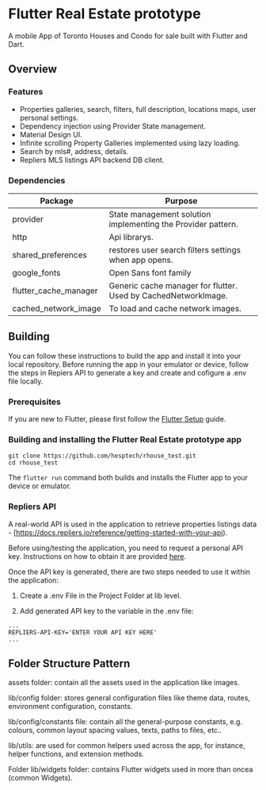 # Flutter Real Estate prototype

A mobile App of Toronto Houses and Condo for sale built with Flutter and Dart.

## Overview

### Features

- Properties galleries, search, filters, full description, locations maps, user personal settings.
- Dependency injection using Provider State management.
- Material Design UI.
- Infinite scrolling Property Galleries implemented using lazy loading.
- Search by mls#, address, details.
- Repliers MLS listings API backend DB client.

### Dependencies

| Package               | Purpose                                                                                                                    |
| --------------------- | -------------------------------------------------------------------------------------------------------------------------- |
| provider              | State management solution implementing the Provider pattern.                                                               |
| http                  | Api librarys.                                                                                                              |
| shared_preferences    | restores user search filters settings when app opens.                                                                      |
| google_fonts          | Open Sans font family                                                                                                      |
| flutter_cache_manager | Generic cache manager for flutter. Used by CachedNetworkImage.                                                             |
| cached_network_image  | To load and cache network images.                                                                                          |


## Building

You can follow these instructions to build the app and install it into your local repository. Before running the app in your emulator or device, follow the steps in Repiers API to generate a key and create and cofigure a .env file locally.

### Prerequisites

If you are new to Flutter, please first follow the [Flutter Setup](https://flutter.dev/setup/) guide.

### Building and installing the Flutter Real Estate prototype app

```
git clone https://github.com/hesptech/rhouse_test.git
cd rhouse_test
```

The `flutter run` command both builds and installs the Flutter app to your device or emulator.

### Repliers API

A real-world API is used in the application to retrieve properties listings data - [https://docs.repliers.io/reference/getting-started-with-your-api).

Before using/testing the application, you need to request a personal API key. Instructions on how to obtain it are provided [here](https://www.repliers.com/request-access).

Once the API key is generated, there are two steps needed to use it within the application:

1. Create a .env File in the Project Folder at lib level.

2. Add generated API key to the variable in the .env file:

```
...
REPLIERS-API-KEY='ENTER YOUR API KEY HERE'
...
```

## Folder Structure Pattern

assets folder: contain all the assets  used in the application like images.

lib/config folder: stores general configuration files like theme data, routes, environment configuration, constants.

lib/config/constants file: contain all the general-purpose constants, e.g. colours, common layout spacing values, texts, paths to files, etc..

lib/utils: are used for common helpers used across the app, for instance, helper functions, and extension methods.

Folder lib/widgets folder: contains Flutter widgets used in more than oncea (common Widgets).
